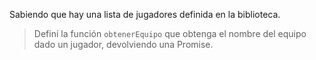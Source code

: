 Sabiendo que hay una lista de jugadores definida en la biblioteca.

> Definí la función `obtenerEquipo` que obtenga el nombre del equipo dado un jugador, devolviendo una Promise.